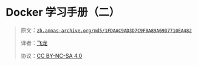 # Docker 学习手册（二）

> 原文：[`zh.annas-archive.org/md5/1FDAAC9AD3D7C9F0A89A69D7710EA482`](https://zh.annas-archive.org/md5/1FDAAC9AD3D7C9F0A89A69D7710EA482)
> 
> 译者：[飞龙](https://github.com/wizardforcel)
> 
> 协议：[CC BY-NC-SA 4.0](http://creativecommons.org/licenses/by-nc-sa/4.0/)